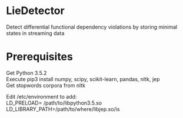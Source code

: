 # LieDetector
Detect differential functional dependency violations by storing minimal states in streaming data  

# Prerequisites
Get Python 3.5.2  
Execute pip3 install numpy, scipy, scikit-learn, pandas, nltk, jep  
Get stopwords corpora from nltk  

Edit /etc/environment to add:  
LD_PRELOAD= /path/to/libpython3.5.so  
LD_LIBRARY_PATH=/path/to/where/libjep.so/is  
